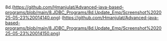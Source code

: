 8d.(https://github.com/Hmanjulat/Advanced-java-based-programs/blob/main/8.JDBC_Programs/8d.Update_Emp/Screenshot%202025-05-23%20014140.png)
(https://github.com/Hmanjulat/Advanced-java-based-programs/blob/main/8.JDBC_Programs/8d.Update_Emp/Screenshot%202025-05-23%20014150.png)
